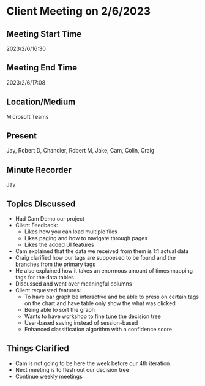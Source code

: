 # Client Meeting on 2/6/2023

## Meeting Start Time

2023/2/6/16:30

## Meeting End Time

2023/2/6/17:08

## Location/Medium

Microsoft Teams

## Present

Jay, Robert D, Chandler, Robert M, Jake, Cam, Colin, Craig

## Minute Recorder

Jay

## Topics Discussed

* Had Cam Demo our project
* Client Feedback:
    * Likes how you can load multiple files
    * Likes paging and how to navigate through pages
    * Likes the added UI features
* Cam explained that the data we received from them is 1:1 actual data
* Craig clarified how our tags are suppoesed to be found and the branches from the primary tags
* He also explained how it takes an enormous amount of times mapping tags for the data tables
* Discussed and went over meaningful columns 
* Client requested features:
    * To have bar graph be interactive and be able to press on certain tags on the chart and have table only show the what was clicked
    * Being able to sort the graph
    * Wants to have workshop to fine tune the decision tree
    * User-based saving instead of session-based
    * Enhanced classification algorithm with a confidence score

## Things Clarified

* Cam is not going to be here the week before our 4th iteration
* Next meeting is to flesh out our decision tree
* Continue weekly meetings
